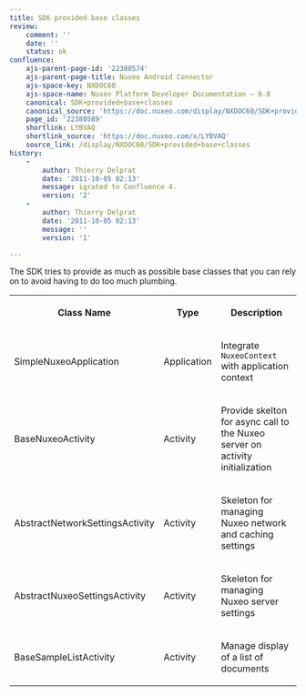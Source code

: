 ```yaml
---
title: SDK provided base classes
review:
    comment: ''
    date: ''
    status: ok
confluence:
    ajs-parent-page-id: '22380574'
    ajs-parent-page-title: Nuxeo Android Connector
    ajs-space-key: NXDOC60
    ajs-space-name: Nuxeo Platform Developer Documentation — 6.0
    canonical: SDK+provided+base+classes
    canonical_source: 'https://doc.nuxeo.com/display/NXDOC60/SDK+provided+base+classes'
    page_id: '22380589'
    shortlink: LYBVAQ
    shortlink_source: 'https://doc.nuxeo.com/x/LYBVAQ'
    source_link: /display/NXDOC60/SDK+provided+base+classes
history:
    - 
        author: Thierry Delprat
        date: '2011-10-05 02:13'
        message: igrated to Confluence 4.
        version: '2'
    - 
        author: Thierry Delprat
        date: '2011-10-05 02:13'
        message: ''
        version: '1'

---
```

The SDK tries to provide as much as possible base classes that you can rely on to avoid having to do too much plumbing.

<div class="table-scroll"><table class="hover"><tbody><tr><th colspan="1">

Class Name

</th><th colspan="1">

Type

</th><th colspan="1">

Description

</th></tr><tr><td colspan="1">

SimpleNuxeoApplication

</td><td colspan="1">

Application

</td><td colspan="1">

Integrate `NuxeoContext` with application context

</td></tr><tr><td colspan="1">

BaseNuxeoActivity

</td><td colspan="1">

Activity

</td><td colspan="1">

Provide skelton for async call to the Nuxeo server on activity initialization

</td></tr><tr><td colspan="1">

AbstractNetworkSettingsActivity

</td><td colspan="1">

Activity

</td><td colspan="1">

Skeleton for managing Nuxeo network and caching settings

</td></tr><tr><td colspan="1">

AbstractNuxeoSettingsActivity

</td><td colspan="1">

Activity

</td><td colspan="1">

Skeleton for managing Nuxeo server settings

</td></tr><tr><td colspan="1">

BaseSampleListActivity

</td><td colspan="1">

Activity

</td><td colspan="1">

Manage display of a list of documents

</td></tr></tbody></table></div>